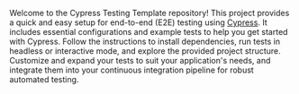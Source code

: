 Welcome to the Cypress Testing Template repository! This project provides a quick and easy setup for end-to-end (E2E) testing using [Cypress](https://www.cypress.io/). It includes essential configurations and example tests to help you get started with Cypress. Follow the instructions to install dependencies, run tests in headless or interactive mode, and explore the provided project structure. Customize and expand your tests to suit your application's needs, and integrate them into your continuous integration pipeline for robust automated testing.
 
 
 

